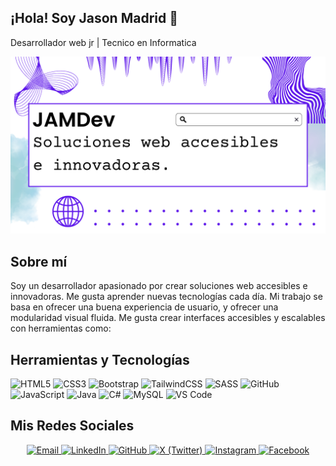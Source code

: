 ## ¡Hola! Soy Jason Madrid 👋

Desarrollador web jr | Tecnico en Informatica

![Jason Madrid Banner](JAMDev_Banner.png)

## Sobre mí

Soy un desarrollador apasionado por crear soluciones web accesibles e innovadoras. Me gusta aprender nuevas tecnologías cada día. Mi trabajo se basa en ofrecer una buena experiencia de usuario, y ofrecer una modularidad visual fluida. Me gusta crear interfaces accesibles y escalables con herramientas como:

## Herramientas y Tecnologías

<p align="start">
  <img src="https://cdn.jsdelivr.net/gh/devicons/devicon/icons/html5/html5-original.svg" alt="HTML5" width="40" />
  <img src="https://cdn.jsdelivr.net/gh/devicons/devicon/icons/css3/css3-original.svg" alt="CSS3" width="40" />
  <img src="https://cdn.jsdelivr.net/gh/devicons/devicon@latest/icons/bootstrap/bootstrap-original.svg" alt="Bootstrap" width="40" />
  <img src="https://cdn.jsdelivr.net/gh/devicons/devicon@latest/icons/tailwindcss/tailwindcss-original.svg" alt="TailwindCSS" width="40" />
  <img src="https://cdn.jsdelivr.net/gh/devicons/devicon@latest/icons/sass/sass-original.svg" alt="SASS" width="40" />        
  <img src="https://cdn.jsdelivr.net/gh/devicons/devicon@latest/icons/github/github-original.svg" alt="GitHub" width="40" />
  <img src="https://cdn.jsdelivr.net/gh/devicons/devicon/icons/javascript/javascript-original.svg" alt="JavaScript" width="40" />
  <img src="https://cdn.jsdelivr.net/gh/devicons/devicon@latest/icons/java/java-original.svg" alt="Java" width="40" />
  <img src="https://cdn.jsdelivr.net/gh/devicons/devicon@latest/icons/csharp/csharp-original.svg" alt="C#" width="40" />
  <img src="https://cdn.jsdelivr.net/gh/devicons/devicon@latest/icons/mysql/mysql-original-wordmark.svg" alt="MySQL" width="40" />
  <img src="https://cdn.jsdelivr.net/gh/devicons/devicon/icons/vscode/vscode-original.svg" alt="VS Code" width="40" />
</p>

## Mis Redes Sociales

<p align="center">
  <a href="mailto:jason.madridf@gmail.com" aria-label="Correo">
    <img src="https://img.shields.io/badge/Email-jason.madridf@gmail.com-D14836?style=for-the-badge&logo=gmail&logoColor=white" alt="Email" />
  </a>
  <a href="https://www.linkedin.com/in/jason-madrid-08622935b" aria-label="Perfil en LinkedIn">
    <img src="https://img.shields.io/badge/LinkedIn-Jason%20Madrid-0077B5?style=for-the-badge&logo=linkedin&logoColor=white" alt="LinkedIn" />
  </a>
  <a href="https://github.com/JasonHN06" aria-label="Perfil en GitHub">
    <img src="https://img.shields.io/badge/GitHub-JasonHN06-181717?style=for-the-badge&logo=github&logoColor=white" alt="GitHub" />
  </a>
  <a href="https://x.com/jasonhnn6" aria-label="Perfil en X (Twitter)">
    <img src="https://img.shields.io/badge/X-%40jasonhnn6-000000?style=for-the-badge&logo=x&logoColor=white" alt="X (Twitter)" />
  </a>
  <a href="https://www.instagram.com/jason_figueroa_/" aria-label="Perfil en Instagram">
    <img src="https://img.shields.io/badge/Instagram-jason_figueroa_-E4405F?style=for-the-badge&logo=instagram&logoColor=white" alt="Instagram" />
  </a>
  <a href="https://www.facebook.com/jason.madrid.357" aria-label="Perfil en Facebook">
    <img src="https://img.shields.io/badge/Facebook-jason.madrid.357-1877F2?style=for-the-badge&logo=facebook&logoColor=white" alt="Facebook" />
  </a>
</p>
